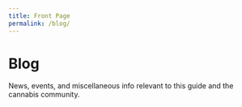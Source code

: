 ```yaml
---
title: Front Page
permalink: /blog/
---
```


# Blog

News, events, and miscellaneous info relevant to this guide and the cannabis community.

